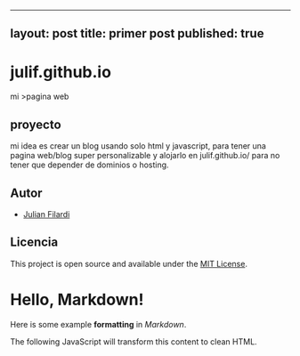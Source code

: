 
---
layout: post
title: primer post
published: true
---
# julif.github.io
mi >pagina web


## proyecto

mi idea es crear un blog usando solo html y javascript, para tener una pagina web/blog super personalizable y alojarlo en julif.github.io/ para no tener que depender de dominios o hosting.

## Autor

 - [Julian Filardi](http://julifweb.com/)

## Licencia

This project is open source and available under the [MIT License](https://choosealicense.com/licenses/mit/). 


  # Hello, Markdown!
    
  Here is some example **formatting** in _Markdown_.
  
  The following JavaScript will transform this content to clean HTML.